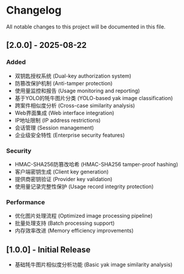 # Changelog

All notable changes to this project will be documented in this file.

## [2.0.0] - 2025-08-22

### Added
- 双钥匙授权系统 (Dual-key authorization system)
- 防篡改保护机制 (Anti-tamper protection)
- 使用量监控和报告 (Usage monitoring and reporting)
- 基于YOLO的牦牛图片分类 (YOLO-based yak image classification)
- 跨案件相似度分析 (Cross-case similarity analysis)
- Web界面集成 (Web interface integration)
- IP地址限制 (IP address restrictions)
- 会话管理 (Session management)
- 企业级安全特性 (Enterprise security features)

### Security
- HMAC-SHA256防篡改哈希 (HMAC-SHA256 tamper-proof hashing)
- 客户端密钥生成 (Client key generation)
- 提供商密钥验证 (Provider key validation)
- 使用量记录完整性保护 (Usage record integrity protection)

### Performance
- 优化图片处理流程 (Optimized image processing pipeline)
- 批量处理支持 (Batch processing support)
- 内存效率改进 (Memory efficiency improvements)

## [1.0.0] - Initial Release
- 基础牦牛图片相似度分析功能 (Basic yak image similarity analysis)